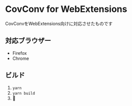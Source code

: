 CovConv for WebExtensions
====

CovConvをWebExtensions向けに対応させたものです

## 対応ブラウザー

- Firefox
- Chrome

## ビルド

1. `yarn`
2. `yarn build`
3. 🎉
